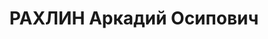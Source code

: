 ---
title: РАХЛИН Аркадий Осипович
description: "Род. в 1900, г. Минск, еврей, обр.: начальное училище, бывший член ВКП(б).\
  \ Проживал: г. Пятигорск. \n  Арестован 05.06.1937. Приговор: ВМН. Расстрелян"
---